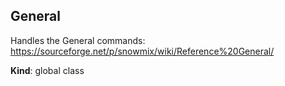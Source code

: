 <a name="General"></a>

## General
Handles the General commands: https://sourceforge.net/p/snowmix/wiki/Reference%20General/

**Kind**: global class  
